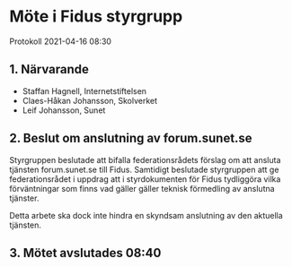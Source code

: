 # Möte i Fidus styrgrupp
Protokoll 2021-04-16 08:30

## 1. Närvarande

- Staffan Hagnell, Internetstiftelsen
- Claes-Håkan Johansson, Skolverket
- Leif Johansson, Sunet

## 2. Beslut om anslutning av forum.sunet.se

Styrgruppen beslutade att bifalla federationsrådets förslag om att ansluta tjänsten
forum.sunet.se till Fidus. Samtidigt beslutade styrgruppen att ge federationsrådet
i uppdrag att i styrdokumenten för Fidus tydliggöra vilka förväntningar som finns
vad gäller gäller teknisk förmedling av anslutna tjänster.

Detta arbete ska dock inte hindra en skyndsam anslutning av den aktuella tjänsten.

## 3. Mötet avslutades 08:40

